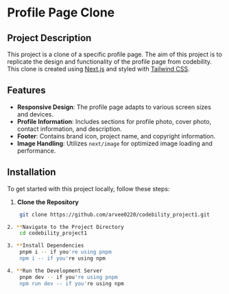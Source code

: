 # Profile Page Clone

## Project Description

This project is a clone of a specific profile page. The aim of this project is to replicate the design and functionality of the profile page from codebility. This clone is created using [Next.js](https://nextjs.org/) and styled with [Tailwind CSS](https://tailwindcss.com/).

## Features

-   **Responsive Design**: The profile page adapts to various screen sizes and devices.
-   **Profile Information**: Includes sections for profile photo, cover photo, contact information, and description.
-   **Footer**: Contains brand icon, project name, and copyright information.
-   **Image Handling**: Utilizes `next/image` for optimized image loading and performance.

## Installation

To get started with this project locally, follow these steps:

1. **Clone the Repository**

```bash
    git clone https://github.com/arvee0220/codebility_project1.git

2. **Navigate to the Project Directory
    cd codebility_project1

3. **Install Dependencies
    pnpm i -- if you're using pnpm
    npm i -- if you're using npm

4. **Run the Development Server
    pnpm dev -- if you're using pnpm
    npm run dev -- if you're using npm
```
